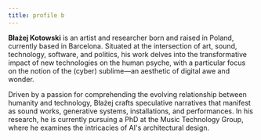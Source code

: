 ```yaml
---
title: profile b
---
```


**Błażej Kotowski** is an artist and researcher born and raised in Poland, currently based in Barcelona. Situated at the intersection of art, sound, technology, software, and politics, his work delves into the transformative impact of new technologies on the human psyche, with a particular focus on the notion of the (cyber) sublime—an aesthetic of digital awe and wonder.

Driven by a passion for comprehending the evolving relationship between humanity and technology, Błażej crafts speculative narratives that manifest as sound works, generative systems, installations, and performances. In his research, he is currently pursuing a PhD at the Music Technology Group, where he examines the intricacies of AI's architectural design.
